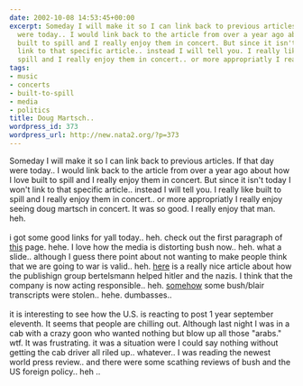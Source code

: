 ```yaml
---
date: 2002-10-08 14:53:45+00:00
excerpt: Someday I will make it so I can link back to previous articles. If that day
  were today.. I would link back to the article from over a year ago about how I love
  built to spill and I really enjoy them in concert. But since it isn't today I won't
  link to that specific article.. instead I will tell you. I really like built to
  spill and I really enjoy them in concert.. or more appropriatly I really ...
tags:
- music
- concerts
- built-to-spill
- media
- politics
title: Doug Martsch..
wordpress_id: 373
wordpress_url: http://new.nata2.org/?p=373
---
```


Someday I will make it so I can link back to previous articles. If that day were today.. I would link back to the article from over a year ago about how I love built to spill and I really enjoy them in concert. But since it isn't today I won't link to that specific article.. instead I will tell you. I really like built to spill and I really enjoy them in concert.. or more appropriatly I really enjoy seeing doug martsch in concert. It was so good. I really enjoy that man. heh. <br/><br/>
i got some good links for yall today.. heh. check out the first paragraph of <a href="http://www.washingtonpost.com/wp-dyn/articles/A57618-2002Oct7.html">this</a> page. hehe. I love how the media is distorting bush now.. heh. what a slide.. although I guess there point about not wanting to make people think that we are going to war is valid.. heh. <a href="http://story.news.yahoo.com/news?tmpl=story2&amp;cid=91&amp;ncid=91&amp;e=8&amp;u=/bpihw/20021008/en_bpihw/bertelsmann_confirms_its_past_connection_to_nazis">here</a> is a really nice article about how the publishign group bertelsmann helped hitler and the nazis. I think that the company is now acting responsible.. heh. <a href="http://www.dailytelegraph.co.uk/news/main.jhtml?xml=/news/2002/10/08/nuls08.xml&amp;sSheet=/news/2002/10/08/ixnewstop.html">somehow</a> some bush/blair transcripts were stolen.. hehe. dumbasses.. <br/><br/> it is interesting to see how the U.S. is reacting to post 1 year september eleventh. It seems that people are chilling out. Although last night I was in a cab with a crazy goon who wanted nothing but blow up all those "arabs." wtf. It was frustrating. it was a situation were I could say nothing without getting the cab driver all riled up.. whatever.. I was reading the newest world press review.. and there were some scathing reviews of bush and the US foreign policy.. heh ..